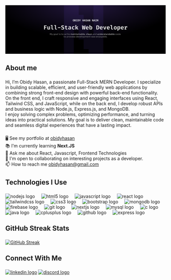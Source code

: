 <div align="center">
  <img src="./images/cover-2.png"  />
</div>

###

<h2 align="left">About me</h2>

###

<p align="left">Hi, I’m Obidy Hasan, a passionate Full-Stack MERN Developer. I specialize in building scalable, efficient, and user-friendly web applications by combining strong front-end design with powerful back-end functionality.<br/>On the front end, I craft responsive and engaging interfaces using React, Tailwind CSS, and JavaScript, while on the back end, I develop robust APIs and business logic with Node.js, Express.js, and MongoDB.<br/>I enjoy solving complex problems, optimizing performance, and turning ideas into practical solutions. My goal is to deliver clean, maintainable code and seamless digital experiences that have a lasting impact.</p>

###

<p align="left">🖥️  See my portfolio at <a href="https://obidy-hasan.web.app/">obidyhasan</a><br>📚 I'm currently learning <b>Next.JS</b><br>💬 Ask me about React, Javascript, Frontend Technologies<br>🤝  I'm open to collaborating on interesting projects as a developer.<br>📫 How to reach me <a href="">obidyhasan@gmail.com</a></p>

###

<h2 align="left">Technologies I Use</h2>

###

<div align="left">
  <img src="https://cdn.jsdelivr.net/gh/devicons/devicon/icons/nodejs/nodejs-original.svg" height="40" alt="nodejs logo"  />
  <img width="12" />
  <img src="https://cdn.jsdelivr.net/gh/devicons/devicon/icons/html5/html5-original.svg" height="40" alt="html5 logo"  />
  <img width="12" />
  <img src="https://cdn.jsdelivr.net/gh/devicons/devicon/icons/javascript/javascript-original.svg" height="40" alt="javascript logo"  />
  <img width="12" />
  <img src="https://cdn.jsdelivr.net/gh/devicons/devicon/icons/react/react-original.svg" height="40" alt="react logo"  />
  <img width="12" />
  <img src="https://cdn.jsdelivr.net/gh/devicons/devicon/icons/tailwindcss/tailwindcss-original-wordmark.svg" height="40" alt="tailwindcss logo"  />
  <img width="12" />
  <img src="https://cdn.jsdelivr.net/gh/devicons/devicon/icons/css3/css3-original.svg" height="40" alt="css3 logo"  />
  <img width="12" />
  <img src="https://cdn.jsdelivr.net/gh/devicons/devicon/icons/bootstrap/bootstrap-original.svg" height="40" alt="bootstrap logo"  />
  <img width="12" />
  <img src="https://cdn.jsdelivr.net/gh/devicons/devicon/icons/mongodb/mongodb-original.svg" height="40" alt="mongodb logo"  />
  <img width="12" />
  <img src="https://cdn.jsdelivr.net/gh/devicons/devicon/icons/firebase/firebase-plain.svg" height="40" alt="firebase logo"  />
  <img width="12" />
  <img src="https://cdn.jsdelivr.net/gh/devicons/devicon/icons/git/git-original.svg" height="40" alt="git logo"  />
  <img width="12" />
  <img src="https://cdn.jsdelivr.net/gh/devicons/devicon/icons/nextjs/nextjs-original.svg" height="40" alt="nextjs logo"  />
  <img width="12" />
  <img src="https://cdn.jsdelivr.net/gh/devicons/devicon/icons/mysql/mysql-original.svg" height="40" alt="mysql logo"  />
  <img width="12" />
  <img src="https://cdn.jsdelivr.net/gh/devicons/devicon/icons/c/c-original.svg" height="40" alt="c logo"  />
  <img width="12" />
  <img src="https://cdn.jsdelivr.net/gh/devicons/devicon/icons/java/java-original.svg" height="40" alt="java logo"  />
  <img width="12" />
  <img src="https://cdn.jsdelivr.net/gh/devicons/devicon/icons/cplusplus/cplusplus-original.svg" height="40" alt="cplusplus logo"  />
  <img width="12" />
  <img src="https://cdn.jsdelivr.net/gh/devicons/devicon/icons/github/github-original.svg" height="40" alt="github logo"  />
  <img width="12" />
  <img src="https://cdn.jsdelivr.net/gh/devicons/devicon/icons/express/express-original.svg" height="40" alt="express logo"  />
</div>


###

<h2 align="left">GitHub Streak Stats</h2>

###

<div align="left">
  
<a href="https://git.io/streak-stats">
  <img src="https://nirzak-streak-stats.vercel.app?user=obidyhasan&theme=highcontrast&hide_border=true&card_width=1024" alt="GitHub Streak">
</a>
</div>


###

<h2 align="left">Connect With Me</h2>

###

<div align="left">
  <a href="https://www.linkedin.com/in/obidyhasan/"><img src="https://raw.githubusercontent.com/maurodesouza/profile-readme-generator/master/src/assets/icons/social/linkedin/default.svg" width="52" height="40" alt="linkedin logo"  /></a>
  <a href="https://discordapp.com/users/1161378629146640455"><img src="https://raw.githubusercontent.com/maurodesouza/profile-readme-generator/master/src/assets/icons/social/discord/default.svg" width="52" height="40" alt="discord logo"  /></a>

</div>

###
